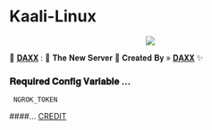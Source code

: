 # Kaali-Linux

<p align="center"><a href="https://t.me/cyberdaxxx"><img src="https://te.legra.ph/file/3fa8de46defdba5cc2863.jpg"></a></p>

🥀 [𝐃𝐀𝐗𝐗](https://t.me/daxxsir3) : 🍁 𝐓𝐡𝐞 𝐍𝐞𝐰 𝐒𝐞𝐫𝐯𝐞𝐫 📡
𝐂𝐫𝐞𝐚𝐭𝐞𝐝  𝐁𝐲 » [𝐃𝐀𝐗𝐗](https://t.me/cyberdaxx) ✨

### 𝐑𝐞𝐪𝐮𝐢𝐫𝐞𝐝 𝐂𝐨𝐧𝐟𝐢𝐠 𝐕𝐚𝐫𝐢𝐚𝐛𝐥𝐞 ...
``` NGROK_TOKEN```

####...
[CREDIT](https://github.com/XdityaHalder)
